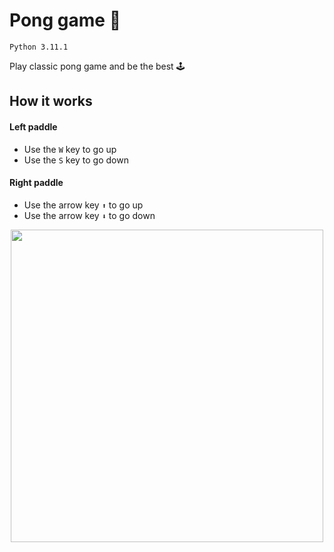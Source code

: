 # Pong game 🏓
`Python 3.11.1`

Play classic pong game and be the best 🕹️

## How it works
#### Left paddle
- Use the `W` key to go up
- Use the `S` key to go down
#### Right paddle
- Use the arrow key `⬆️` to go up
- Use the arrow key `⬇️` to go down


<p align="center">
  <img src="https://user-images.githubusercontent.com/89556233/229940428-fb70a93d-d12e-4903-8a47-066aa1739a77.gif" width="500" height="500" style="text-align:center;">
</p>

